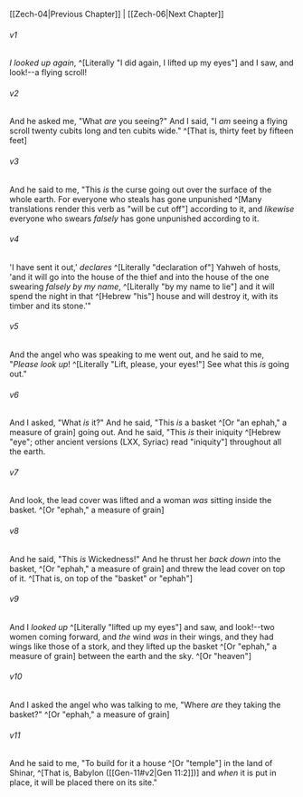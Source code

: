 ﻿---
aliases:
  - Zechariah 5
---

[[Zech-04|Previous Chapter]] | [[Zech-06|Next Chapter]]

###### v1
_I looked up again_, ^[Literally "I did again, I lifted up my eyes"] and I saw, and look!--a flying scroll!

###### v2
And he asked me, "What _are_ you seeing?" And I said, "I _am_ seeing a flying scroll twenty cubits long and ten cubits wide." ^[That is, thirty feet by fifteen feet]

###### v3
And he said to me, "This _is_ the curse going out over the surface of the whole earth. For everyone who steals has gone unpunished ^[Many translations render this verb as "will be cut off"] according to it, and _likewise_ everyone who swears _falsely_ has gone unpunished according to it.

###### v4
'I have sent it out,' _declares_ ^[Literally "declaration of"] Yahweh of hosts, 'and it will go into the house of the thief and into the house of the one swearing _falsely by my name_, ^[Literally "by my name to lie"] and it will spend the night in that ^[Hebrew "his"] house and will destroy it, with its timber and its stone.'"

###### v5
And the angel who was speaking to me went out, and he said to me, "_Please look up_! ^[Literally "Lift, please, your eyes!"] See what this _is_ going out."

###### v6
And I asked, "What _is_ it?" And he said, "This _is_ a basket ^[Or "an ephah," a measure of grain] going out. And he said, "This _is_ their iniquity ^[Hebrew "eye"; other ancient versions (LXX, Syriac) read "iniquity"] throughout all the earth.

###### v7
And look, the lead cover was lifted and a woman _was_ sitting inside the basket. ^[Or "ephah," a measure of grain]

###### v8
And he said, "This _is_ Wickedness!" And he thrust her _back down_ into the basket, ^[Or "ephah," a measure of grain] and threw the lead cover on top of it. ^[That is, on top of the "basket" or "ephah"]

###### v9
And I _looked up_ ^[Literally "lifted up my eyes"] and saw, and look!--two women coming forward, and _the_ wind _was_ in their wings, and they had wings like those of a stork, and they lifted up the basket ^[Or "ephah," a measure of grain] between the earth and the sky. ^[Or "heaven"]

###### v10
And I asked the angel who was talking to me, "Where _are_ they taking the basket?" ^[Or "ephah," a measure of grain]

###### v11
And he said to me, "To build for it a house ^[Or "temple"] in the land of Shinar, ^[That is, Babylon ([[Gen-11#v2|Gen 11:2]])] and _when_ it is put in place, it will be placed there on its site."